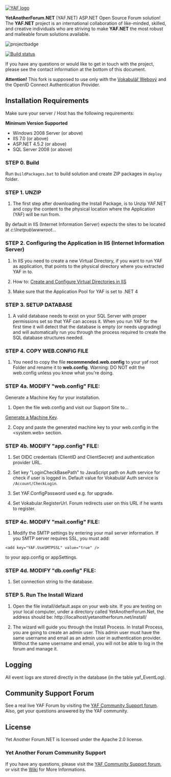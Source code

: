 [![YAF logo](http://yetanotherforum.net/forum/images/YafLogo.png)](http://www.yetanotherforum.net)

**YetAnotherForum.NET** (YAF.NET) ASP.NET Open Source Forum solution! The **YAF.NET** project is an international collaboration of like-minded, skilled, and creative individuals who are striving to make **YAF.NET** the most robust and malleable forum solutions available.

![projectbadge](http://www.ohloh.net/p/yaf/widgets/project_partner_badge.gif)

[![Build status](https://ci.appveyor.com/api/projects/status/9905j18xqb16gdy7?svg=true)](https://ci.appveyor.com/project/YAFNET/yafnet)

If you have any questions or would like to get in touch with the project, please see the contact information at the bottom of this document.

**Attention!** This fork is supposed to use only with the [Vokabulář Webový](https://github.com/RIDICS/ITJakub) and the OpenID Connect Authentication Provider.

## Installation Requirements

Make sure your server / Host has the following requirements:

**Minimum Version Supported**
* Windows 2008 Server (or above)
* IIS 7.0 (or above)
* ASP.NET 4.5.2 (or above)
* SQL Server 2008 (or above)

### STEP 0. Build

Run `BuildPackages.bat` to build solution and create ZIP packages in `deploy` folder.

### STEP 1. UNZIP

1.  The first step after downloading the Install Package, is to Unzip YAF.NET and copy the content to the physical location where the Application (YAF) will be run from. 

By default in IIS (Internet Information Server) expects the sites to be located at _c:\Inetpub\wwwroot\..._

### STEP 2. Configuring the Application in IIS (Internet Information Server)

1.  In IIS you need to create a new Virtual Directory, if you want to run YAF as application, that points to the physical directory where you extracted YAF in to.

2.  How to: [Create and Configure Virtual Directories in IIS](http://msdn.microsoft.com/en-us/library/bb763173.aspx)

3.  Make sure that the Application Pool for YAF is set to .NET 4

### STEP 3. SETUP DATABASE

1.  A valid database needs to exist on your SQL Server with proper permissions set so that YAF can access it. When you run YAF for the first time it will detect that the database is empty (or needs upgrading) and will automatically run you through the process
 required to create the SQL database structures needed.

### STEP 4. COPY WEB.CONFIG FILE

1.  You need to copy the file **recommended.web.config** to your yaf root Folder and rename it to
**web.config**. Warning: DO NOT edit the web.config unless you know what you're doing.

### STEP 4a. MODIFY &quot;web.config&quot; FILE:

Generate a Machine Key for your installation.

1.  Open the file web.config and visit our Support Site to...

[Generate a Machine Key](http://yetanotherforum.net/key). 

2.  Copy and paste the generated machine key to your web.config in the &lt;system.web&gt; section.

### STEP 4b. MODIFY &quot;app.config&quot; FILE:

1.  Set OIDC credentials (ClientID and ClientSecret) and authentication provider URL.

2.  Set key &quot;LoginCheckBasePath&quot; to JavaScript path on Auth service for check if user is logged in. Default value for Vokabulář Auth service is `/Account/CheckLogin`.

3.  Set YAF.ConfigPassword used e.g. for upgrade.

4.  Set Vokabular.RegisterUrl. Forum redirects user on this URL if he wants to register.

### STEP 4c. MODIFY &quot;mail.config&quot; FILE:

1.  Modify the SMTP settings by entering your mail server information. If you SMTP server requires SSL, you must add:

`<add key="YAF.UseSMTPSSL" value="true" />`

to your app.config or appSettings.

### STEP 4d. MODIFY &quot;db.config&quot; FILE:

1. Set connection string to the database.

### STEP 5. Run The Install Wizard

1.  Open the file install/default.aspx on your web site. If you are testing on your local computer, under a directory called YetAnotherForum.Net, the address should be: http://localhost/yetanotherforum.net/install/

2.  The wizard will guide you through the Install Process. In Install Process, you are going to create an admin user. This admin user must have the same username and email as an admin user in authentication provider. Without the same username and email, you will not be able to log in the forum and manage it.


## Logging

All event logs are stored directly in the database (in the table yaf_EventLog).

## Community Support Forum

See a real live YAF Forum by visiting the [YAF Community Support forum](http://forum.yetanotherforum.net). Also, get your questions answered by the YAF community.

## License

Yet Another Forum.NET is licensed under the Apache 2.0 license. 


### Yet Another Forum Community Support

If you have any questions, please visit the [YAF Community Support forum](http://forum.yetanotherforum.net), or visit the [Wiki](https://github.com/YAFNET/YAFNET/wiki) for More Informations.

